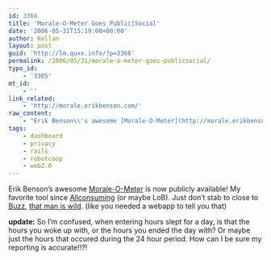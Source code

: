 ```yaml
---
id: 3366
title: 'Morale-O-Meter Goes Public|Social'
date: '2006-05-31T15:19:00+00:00'
author: Kellan
layout: post
guid: 'http://lm.quxx.info/?p=3366'
permalink: /2006/05/31/morale-o-meter-goes-publicsocial/
typo_id:
    - '3365'
mt_id:
    - ''
link_related:
    - 'http://morale.erikbenson.com/'
raw_content:
    - "Erik Benson\\'s awesome [Morale-O-Meter](http://morale.erikbenson.com/) is now publicly available!  My favorite tool since [Allconsuming](http://allconsuming.net/) (or maybe LoB).  Just don\\'t stab to close to [Buzz](http://weblog.scifihifi.com/), [that man is wild](http://flickr.com/photos/ldandersen/157346796/). (like you needed a webapp to tell you that)\r\n\r\n**update:** So I\\'m confused, when entering hours slept for a day, is that the hours you woke up with, or the hours you ended the day with?  Or maybe just the hours that occured during the 24 hour period.  How can I be sure my reporting is accurate!!?!"
tags:
    - dashboard
    - privacy
    - rails
    - robotcoop
    - web2.0
---
```


Erik Benson’s awesome [Morale-O-Meter](http://morale.erikbenson.com/) is now publicly available! My favorite tool since [Allconsuming](http://allconsuming.net/) (or maybe LoB). Just don’t stab to close to [Buzz](http://weblog.scifihifi.com/), [that man is wild](http://flickr.com/photos/ldandersen/157346796/). (like you needed a webapp to tell you that)

**update:** So I’m confused, when entering hours slept for a day, is that the hours you woke up with, or the hours you ended the day with? Or maybe just the hours that occured during the 24 hour period. How can I be sure my reporting is accurate!!?!